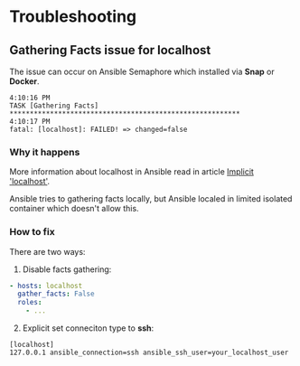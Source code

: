# Troubleshooting

## Gathering Facts issue for localhost

The issue can occur on Ansible Semaphore which installed via **Snap** or **Docker**.

```
4:10:16 PM
TASK [Gathering Facts] *********************************************************
4:10:17 PM
fatal: [localhost]: FAILED! => changed=false
```

### Why it happens

More information about localhost in Ansible read in article [Implicit 'localhost'](https://docs.ansible.com/ansible/latest/inventory/implicit_localhost.html).

Ansible tries to gathering facts locally, but Ansible localed in limited isolated container which doesn't allow this.

### How to fix

There are two ways:

1. Disable facts gathering:

```yaml
- hosts: localhost
  gather_facts: False
  roles:
    - ...
```

2. Explicit set conneciton type to **ssh**:
```
[localhost]
127.0.0.1 ansible_connection=ssh ansible_ssh_user=your_localhost_user
```